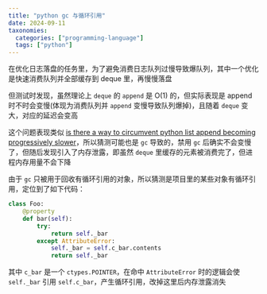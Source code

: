 ```yaml
---
title: "python gc 与循环引用"
date: 2024-09-11
taxonomies:
  categories: ["programming-language"]
  tags: ["python"]
---
```


在优化日志落盘的任务里，为了避免消费日志队列过慢导致爆队列，其中一个优化是快速消费队列并全部缓存到 deque 里，再慢慢落盘

但测试时发现，虽然理论上 `deque` 的 `append` 是 O(1) 的，但实际表现是 append 时不时会变慢(体现为消费队列并 `append` 变慢导致队列爆掉)，且随着 `deque` 变大，对应的延迟会变高

这个问题表现类似 [is there a way to circumvent python list append becoming progressively slower](https://stackoverflow.com/questions/2473783/is-there-a-way-to-circumvent-python-list-append-becoming-progressively-slower)，所以猜测可能也是 `gc` 导致的，禁用 `gc` 后确实不会变慢了，但随后发现引入了内存泄露，即虽然 `deque` 里缓存的元素被消费完了，但进程内存用量不会下降

由于 `gc` 只被用于回收有循环引用的对象，所以猜测是项目里的某些对象有循环引用，定位到了如下代码：

```python
class Foo:
    @property
    def bar(self):
        try:
            return self._bar
        except AttributeError:
            self._bar = self.c_bar.contents
            return self._bar
```

其中 `c_bar` 是一个 `ctypes.POINTER`，在命中 `AttributeError` 时的逻辑会使 `self._bar` 引用 `self.c_bar`，产生循环引用，改掉这里后内存泄露消失
